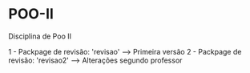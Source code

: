 # POO-II
Disciplina de Poo II

1 - Packpage de revisão: 'revisao' --> Primeira versão
2 - Packpage de revisão: 'revisao2' --> Alterações segundo professor

